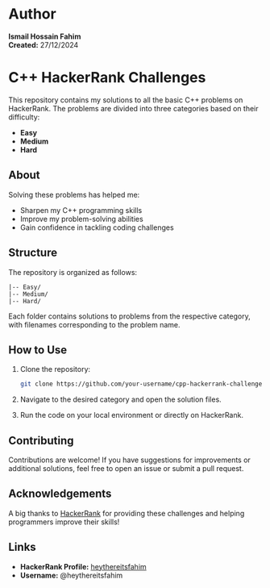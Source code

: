 # Author

**Ismail Hossain Fahim**  
**Created:** 27/12/2024

# C++ HackerRank Challenges

This repository contains my solutions to all the basic C++ problems on HackerRank. The problems are divided into three categories based on their difficulty:

- **Easy**
- **Medium**
- **Hard**

## About

Solving these problems has helped me:

- Sharpen my C++ programming skills
- Improve my problem-solving abilities
- Gain confidence in tackling coding challenges

## Structure

The repository is organized as follows:

```
|-- Easy/
|-- Medium/
|-- Hard/
```

Each folder contains solutions to problems from the respective category, with filenames corresponding to the problem name.

## How to Use

1. Clone the repository:

   ```bash
   git clone https://github.com/your-username/cpp-hackerrank-challenges.git
   ```

2. Navigate to the desired category and open the solution files.

3. Run the code on your local environment or directly on HackerRank.

## Contributing

Contributions are welcome! If you have suggestions for improvements or additional solutions, feel free to open an issue or submit a pull request.

## Acknowledgements

A big thanks to [HackerRank](https://www.hackerrank.com/) for providing these challenges and helping programmers improve their skills!

## Links

- **HackerRank Profile:** [heythereitsfahim](https://www.hackerrank.com/profile/heythereitsfahim)
- **Username:** @heythereitsfahim
